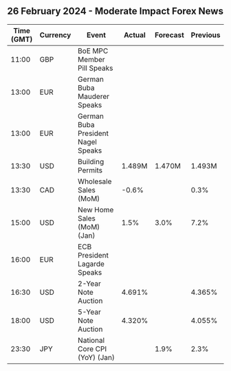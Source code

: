 ## 26 February 2024 - Moderate Impact Forex News

| Time (GMT) | Currency | Event | Actual | Forecast | Previous |
|------|----------|-------|--------|----------|----------|
| 11:00 | GBP | BoE MPC Member Pill Speaks |  |  |  |
| 13:00 | EUR | German Buba Mauderer Speaks |  |  |  |
| 13:00 | EUR | German Buba President Nagel Speaks |  |  |  |
| 13:30 | USD | Building Permits | 1.489M | 1.470M | 1.493M |
| 13:30 | CAD | Wholesale Sales (MoM) | -0.6% |  | 0.3% |
| 15:00 | USD | New Home Sales (MoM) (Jan) | 1.5% | 3.0% | 7.2% |
| 16:00 | EUR | ECB President Lagarde Speaks |  |  |  |
| 16:30 | USD | 2-Year Note Auction | 4.691% |  | 4.365% |
| 18:00 | USD | 5-Year Note Auction | 4.320% |  | 4.055% |
| 23:30 | JPY | National Core CPI (YoY) (Jan) |  | 1.9% | 2.3% |
